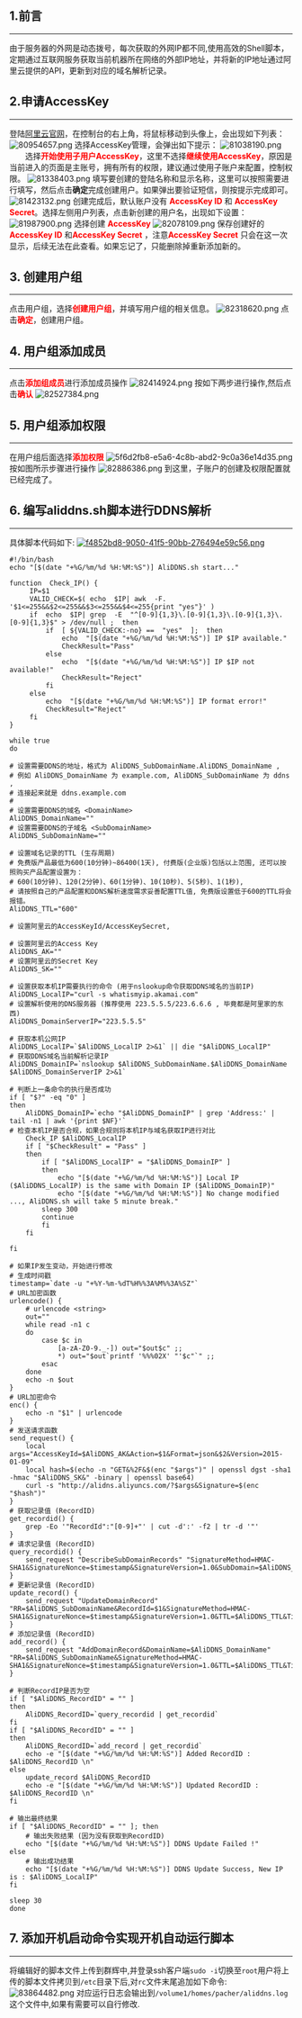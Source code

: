 ## 1.前言
----------
由于服务器的外网是动态拨号，每次获取的外网IP都不同,使用高效的Shell脚本，定期通过互联网服务获取当前机器所在网络的外部IP地址，并将新的IP地址通过阿里云提供的API，更新到对应的域名解析记录。
## 2.申请AccessKey
----------
登陆[阿里云官网](https://account.aliyun.com/)，在控制台的右上角，将鼠标移动到头像上，会出现如下列表：
![80954657.png](NAS配置阿里云DDNS(shell脚本)_files/80954657.png)
选择AccessKey管理，会弹出如下提示：
![81038190.png](NAS配置阿里云DDNS(shell脚本)_files/81038190.png)
&emsp;&emsp;选择<font color=red>**开始使用子用户AccessKey**</font>，这里不选择<font color=red>**继续使用AccessKey**</font>，原因是当前进入的页面是主账号，拥有所有的权限，建议通过使用子账户来配置，控制权限。
![81338403.png](NAS配置阿里云DDNS(shell脚本)_files/81338403.png)
填写要创建的登陆名称和显示名称，这里可以按照需要进行填写，然后点击**确定**完成创建用户。如果弹出要验证短信，则按提示完成即可。
![81423132.png](NAS配置阿里云DDNS(shell脚本)_files/81423132.png)
创建完成后，默认账户没有 <font color=red>**AccessKey ID**</font> 和 <font color=red>**AccessKey Secret**</font>。选择左侧用户列表，点击新创建的用户名，出现如下设置：
![81987900.png](NAS配置阿里云DDNS(shell脚本)_files/81987900.png)
选择创建 <font color=red>**AccessKey**</font>
![82078109.png](NAS配置阿里云DDNS(shell脚本)_files/82078109.png)
保存创建好的<font color=red>**AccessKey ID**</font> 和<font color=red>**AccessKey Secret**</font> ，注意<font color=red>**AccessKey Secret**</font> 只会在这一次显示，后续无法在此查看。如果忘记了，只能删除掉重新添加新的。
## 3. 创建用户组
----------
点击用户组，选择<font color=red>**创建用户组**</font>，并填写用户组的相关信息。
![82318620.png](NAS配置阿里云DDNS(shell脚本)_files/82318620.png)
点击<font color=red>**确定**</font>，创建用户组。
## 4. 用户组添加成员
----------
点击<font color=red>**添加组成员**</font>进行添加成员操作
![82414924.png](NAS配置阿里云DDNS(shell脚本)_files/82414924.png)
按如下两步进行操作,然后点击<font color=red>**确认**</font>
![82527384.png](NAS配置阿里云DDNS(shell脚本)_files/82527384.png)
## 5. 用户组添加权限
----------
在用户组后面选择<font color=red>**添加权限**</font>
![5f6d2fb8-e5a6-4c8b-abd2-9c0a36e14d35.png](NAS配置阿里云DDNS(shell脚本)_files/5f6d2fb8-e5a6-4c8b-abd2-9c0a36e14d35.png)
按如图所示步骤进行操作
![82886386.png](NAS配置阿里云DDNS(shell脚本)_files/82886386.png)
到这里，子账户的创建及权限配置就已经完成了。
## 6. 编写aliddns.sh脚本进行DDNS解析
----------
具体脚本代码如下:
[![f4852bd8-9050-41f5-90bb-276494e59c56.png](NAS配置阿里云DDNS(shell脚本)_files/f4852bd8-9050-41f5-90bb-276494e59c56.png)](wiz://open_attachment?guid=09a81cc9-7b00-4f83-b08b-f7c81e44633b)

    #!/bin/bash
    echo "[$(date "+%G/%m/%d %H:%M:%S")] AliDDNS.sh start..."

    function  Check_IP() {
         IP=$1
         VALID_CHECK=$( echo  $IP| awk  -F.  '$1<=255&&$2<=255&&$3<=255&&$4<=255{print "yes"}' )
         if  echo  $IP| grep  -E  "^[0-9]{1,3}\.[0-9]{1,3}\.[0-9]{1,3}\.[0-9]{1,3}$" > /dev/null ;  then
             if  [ ${VALID_CHECK:-no} ==  "yes"  ];  then
                 echo  "[$(date "+%G/%m/%d %H:%M:%S")] IP $IP available."
                 CheckResult="Pass"
             else
                 echo  "[$(date "+%G/%m/%d %H:%M:%S")] IP $IP not available!"
                 CheckResult="Reject"
             fi
         else
             echo  "[$(date "+%G/%m/%d %H:%M:%S")] IP format error!"
             CheckResult="Reject"
         fi
    }
    
    while true
    do
    
    # 设置需要DDNS的地址，格式为 AliDDNS_SubDomainName.AliDDNS_DomainName ,
    # 例如 AliDDNS_DomainName 为 example.com, AliDDNS_SubDomainName 为 ddns ,
    # 连接起来就是 ddns.example.com
    #
    # 设置需要DDNS的域名 <DomainName>
    AliDDNS_DomainName=""
    # 设置需要DDNS的子域名 <SubDomainName>
    AliDDNS_SubDomainName=""
    
    # 设置域名记录的TTL (生存周期)
    # 免费版产品最低为600(10分钟)~86400(1天), 付费版(企业版)包括以上范围, 还可以按照购买产品配置设置为：
    # 600(10分钟)、120(2分钟)、60(1分钟)、10(10秒)、5(5秒)、1(1秒), 
    # 请按照自己的产品配置和DDNS解析速度需求妥善配置TTL值, 免费版设置低于600的TTL将会报错。
    AliDDNS_TTL="600"
    
    # 设置阿里云的AccessKeyId/AccessKeySecret,
    
    # 设置阿里云的Access Key
    AliDDNS_AK=""
    # 设置阿里云的Secret Key
    AliDDNS_SK=""
    
    # 设置获取本机IP需要执行的命令 (用于nslookup命令获取DDNS域名的当前IP)
    AliDDNS_LocalIP="curl -s whatismyip.akamai.com"
    # 设置解析使用的DNS服务器 (推荐使用 223.5.5.5/223.6.6.6 , 毕竟都是阿里家的东西)
    AliDDNS_DomainServerIP="223.5.5.5"
    
    # 获取本机公网IP
    AliDDNS_LocalIP=`$AliDDNS_LocalIP 2>&1` || die "$AliDDNS_LocalIP"
    # 获取DDNS域名当前解析记录IP
    AliDDNS_DomainIP=`nslookup $AliDDNS_SubDomainName.$AliDDNS_DomainName $AliDDNS_DomainServerIP 2>&1`
    
    # 判断上一条命令的执行是否成功
    if [ "$?" -eq "0" ]
    then
        AliDDNS_DomainIP=`echo "$AliDDNS_DomainIP" | grep 'Address:' | tail -n1 | awk '{print $NF}'`
    # 检查本机IP是否合规，如果合规则将本机IP与域名获取IP进行对比    
        Check_IP $AliDDNS_LocalIP
        if [ "$CheckResult" = "Pass" ] 
        then
            if [ "$AliDDNS_LocalIP" = "$AliDDNS_DomainIP" ]
            then
                echo "[$(date "+%G/%m/%d %H:%M:%S")] Local IP ($AliDDNS_LocalIP) is the same with Domain IP ($AliDDNS_DomainIP)"
                echo "[$(date "+%G/%m/%d %H:%M:%S")] No change modified ..., AliDDNS.sh will take 5 minute break."
            sleep 300
            continue
            fi
        fi
             
    fi
    
    # 如果IP发生变动，开始进行修改
    # 生成时间戳
    timestamp=`date -u "+%Y-%m-%dT%H%%3A%M%%3A%SZ"`
    # URL加密函数
    urlencode() {
        # urlencode <string>
        out=""
        while read -n1 c
        do
            case $c in
                [a-zA-Z0-9._-]) out="$out$c" ;;
                *) out="$out`printf '%%%02X' "'$c"`" ;;
            esac
        done
        echo -n $out
    }
    # URL加密命令
    enc() {
        echo -n "$1" | urlencode
    }
    # 发送请求函数
    send_request() {
        local args="AccessKeyId=$AliDDNS_AK&Action=$1&Format=json&$2&Version=2015-01-09"
        local hash=$(echo -n "GET&%2F&$(enc "$args")" | openssl dgst -sha1 -hmac "$AliDDNS_SK&" -binary | openssl base64)
        curl -s "http://alidns.aliyuncs.com/?$args&Signature=$(enc "$hash")"
    }
    # 获取记录值 (RecordID)
    get_recordid() {
        grep -Eo '"RecordId":"[0-9]+"' | cut -d':' -f2 | tr -d '"'
    }
    # 请求记录值 (RecordID)
    query_recordid() {
        send_request "DescribeSubDomainRecords" "SignatureMethod=HMAC-SHA1&SignatureNonce=$timestamp&SignatureVersion=1.0&SubDomain=$AliDDNS_SubDomainName.$AliDDNS_DomainName&Timestamp=$timestamp"
    }
    # 更新记录值 (RecordID)
    update_record() {
        send_request "UpdateDomainRecord" "RR=$AliDDNS_SubDomainName&RecordId=$1&SignatureMethod=HMAC-SHA1&SignatureNonce=$timestamp&SignatureVersion=1.0&TTL=$AliDDNS_TTL&Timestamp=$timestamp&Type=A&Value=$AliDDNS_LocalIP"
    }
    # 添加记录值 (RecordID)
    add_record() {
        send_request "AddDomainRecord&DomainName=$AliDDNS_DomainName" "RR=$AliDDNS_SubDomainName&SignatureMethod=HMAC-SHA1&SignatureNonce=$timestamp&SignatureVersion=1.0&TTL=$AliDDNS_TTL&Timestamp=$timestamp&Type=A&Value=$AliDDNS_LocalIP"
    }
    
    # 判断RecordIP是否为空
    if [ "$AliDDNS_RecordID" = "" ]
    then
        AliDDNS_RecordID=`query_recordid | get_recordid`
    fi
    if [ "$AliDDNS_RecordID" = "" ]
    then
        AliDDNS_RecordID=`add_record | get_recordid`
        echo -e "[$(date "+%G/%m/%d %H:%M:%S")] Added RecordID : $AliDDNS_RecordID \n"
    else
        update_record $AliDDNS_RecordID
        echo -e "[$(date "+%G/%m/%d %H:%M:%S")] Updated RecordID : $AliDDNS_RecordID \n"
    fi
    
    # 输出最终结果
    if [ "$AliDDNS_RecordID" = "" ]; then
        # 输出失败结果 (因为没有获取到RecordID)
        echo "[$(date "+%G/%m/%d %H:%M:%S")] DDNS Update Failed !"
    else
        # 输出成功结果
        echo "[$(date "+%G/%m/%d %H:%M:%S")] DDNS Update Success, New IP is : $AliDDNS_LocalIP"
    fi
    
    sleep 30
    done




## 7. 添加开机启动命令实现开机自动运行脚本
----------
将编辑好的脚本文件上传到群辉中,并登录ssh客户端`sudo -i`切换至`root`用户将上传的脚本文件拷贝到`/etc`目录下后,对`rc`文件末尾追加如下命令:
![83864482.png](NAS配置阿里云DDNS(shell脚本)_files/83864482.png)
对应运行日志会输出到`/volume1/homes/pacher/aliddns.log ` 这个文件中,如果有需要可以自行修改.







